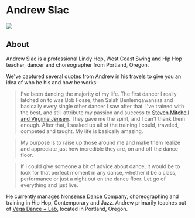 # Andrew Slac
<img src="https://s1dancefest.s3.amazonaws.com/Andrew%20Slac.jpg" caption="Photo%20by%20%3Ca%20href%3D%22http%3A%2F%2Fwww.bradfordwhelan.com%2F%22%3EBrad%20Whelan%3C%2Fa%3E"/>

## About
Andrew Slac is a professional Lindy Hop, West Coast Swing and Hip Hop teacher, dancer and choreographer from Portland, Oregon.

We've captured several quotes from Andrew in his travels to give you an idea of who he his and how he works:

<blockquote><span>I've been dancing the majority of my life. The first dancer I really latched on to was Bob Fosse, then Salah Benlemqawanssa and basically every single other dancer I saw after that. I've trained with the best, and still attribute my passion and success to <a href="http://www.stevenandvirginie.com/">Steven Mitchell and Virginie Jensen</a>. They gave me the spirit, and I can't thank them enough. After that, I soaked up all of the training I could, traveled, competed and taught. My life is basically amazing.</span></blockquote>

<blockquote><span>My purpose is to raise up those around me and make them realize and appreciate just how incredible they are, on and off the dance floor.</span></blockquote>

<blockquote><span>If I could give someone a bit of advice about dance, it would be to look for that perfect moment in any dance, whether it be a class, performance or just a night out on the dance floor. Let go of everything and just live.</span></blockquote>

He currently manages <a href="http://nonsensedance.webstarts.com/">Nonsense Dance Company</a>, choreographing and training in Hip Hop, Contemporary and Jazz. Andrew primarily teaches out of <a href="http://www.vegadancelab.com/">Vega Dance + Lab</a>, located in Portland, Oregon.